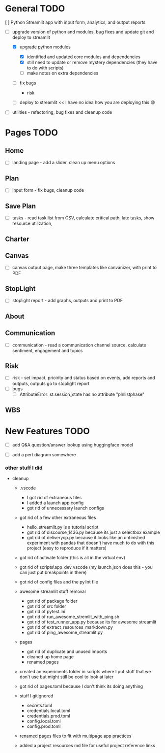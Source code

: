 # General TODO 
[ ] Python Streamlit app with input form, analytics, and output reports
- [ ] upgrade version of python and modules, bug fixes and update git and deploy to streamlit
    - [X] upgrade python modules
        - [X] identified and updated core modules and dependencies
        - [X] still need to update or remove mystery dependencies (they have to do with scripts)
        - [ ] make notes on extra dependencies
    - [ ] fix bugs 
        - risk
            
    - [ ] deploy to streamlit << I have no idea how you are deploying this :smile:
- [ ] utilities - refactoring, bug fixes and cleanup code
# Pages TODO
## Home 
- [ ] landing page - add a slider, clean up menu options
## Plan
- [ ] input form - fix bugs, cleanup code

## Save Plan
- [ ] tasks - read task list from CSV, calculate critical path, late tasks, show resource utilization, 
## Charter
## Canvas
- [ ] canvas output page, make three templates like canvanizer, with print to PDF
## StopLight
- [ ] stoplight report - add graphs, outputs and print to PDF
## About
## Communication
- [ ] communication - read a communication channel source, calculate sentiment, engagement and topics
## Risk
- [ ] risk - set impact, prioirity and status based on events, add reports and outputs, outputs go to stoplight report
- [ ] bugs
    - [ ] AttributeError: st.session_state has no attribute "plnlistphase"
## WBS


# New Features TODO

- [ ] add Q&A question/answer lookup using huggingface model
- [ ] add a pert diagram somewhere


### other stuff I did
- cleanup
    - .vscode
        - I got rid of extraneous files
        - I added a launch app config
        - got rid of unnecessary launch configs
    - got rid of a few other extraneous files
        - hello_streamlit.py is a tutorial script
        - got rid of discourse_1436.py because its just a selectbox example
        - got rid of deliverycp.py because it looks like an unfinished experiment with pandas that doesn't have much to do with this project (easy to reproduce if it matters)
    - got rid of activate folder (this is all in the virtual env)
    - got rid of scripts\app_dev_vscode (my launch.json does this - you can just put breakpoints in there)
    - got rid of config files and the pylint file
    - awesome streamlit stuff removal
        - got rid of package folder 
        - got rid of src folder 
        - got rid of pytest.ini
        - got rid of run_awesome_stremlit_with_ping.sh
        - got rid of test_runner_app.py because its for awesome streamlit 
        - got rid of extract_resources_markdown.py
        - got rid of ping_awesome_streamlit.py

    - pages
        - got rid of duplicate and unused imports
        - cleaned up home page
        - renamed pages

    - created an experiments folder in scripts where I put stuff that we don't use but might still be cool to look at later

    - got rid of pages.toml because I don't think its doing anything

    - stuff I gitignored
        - secrets.toml
        - credentials.local.toml
        - credentials.prod.toml
        - config.local.toml
        - config.prod.toml

    - renamed pages files to fit with multipage app practices
    - added a project resources md file for useful project reference links